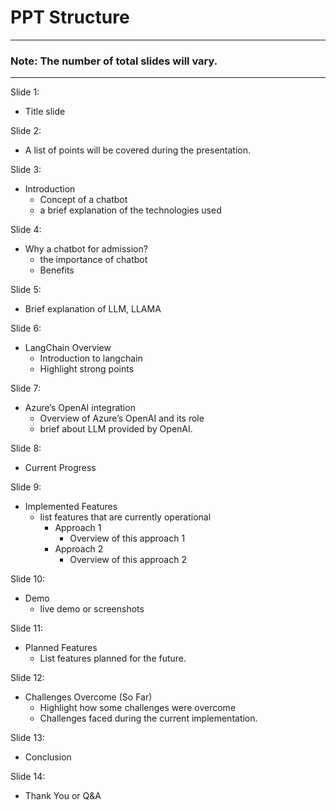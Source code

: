 # PPT Structure
---
### Note: The number of total slides will vary.
---

Slide 1:

- Title slide

Slide 2:

- A list of points will be covered during the presentation.

Slide 3:

- Introduction
    - Concept of a chatbot
    - a brief explanation of the technologies used

Slide 4:

- Why a chatbot for admission?
    - the importance of chatbot
    - Benefits

Slide 5:

- Brief explanation of LLM, LLAMA

Slide 6:

- LangChain Overview
    - Introduction to langchain
    - Highlight strong points

Slide 7:

- Azure’s OpenAI integration
    - Overview of Azure’s OpenAI and its role
    - brief about LLM provided by OpenAI.

Slide 8:

- Current Progress

Slide 9:

- Implemented Features
    - list features that are currently operational
        - Approach 1
            - Overview of this approach 1
        - Approach 2
            - Overview of this approach 2

Slide 10:

- Demo
    - live demo or screenshots

Slide 11:

- Planned Features
    - List features planned for the future.

Slide 12:

- Challenges Overcome (So Far)
    - Highlight how some challenges were overcome
    - Challenges faced during the current implementation.

Slide 13:

- Conclusion

Slide 14:

- Thank You or Q&A
